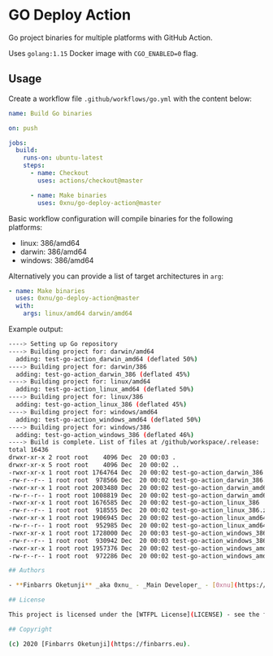 # GO Deploy Action

Go project binaries for multiple platforms with GitHub Action.

Uses `golang:1.15` Docker image with `CGO_ENABLED=0` flag.

## Usage

Create a workflow file `.github/workflows/go.yml` with the content below:

```yml
name: Build Go binaries

on: push

jobs:
  build:
    runs-on: ubuntu-latest
    steps:
      - name: Checkout
        uses: actions/checkout@master

      - name: Make binaries
        uses: 0xnu/go-deploy-action@master
```

Basic workflow configuration will compile binaries for the following platforms:

- linux: 386/amd64
- darwin: 386/amd64
- windows: 386/amd64 

Alternatively you can provide a list of target architectures in `arg`:

```yml
- name: Make binaries
  uses: 0xnu/go-deploy-action@master
  with:
    args: linux/amd64 darwin/amd64
```

Example output:

```bash
----> Setting up Go repository
----> Building project for: darwin/amd64
  adding: test-go-action_darwin_amd64 (deflated 50%)
----> Building project for: darwin/386
  adding: test-go-action_darwin_386 (deflated 45%)
----> Building project for: linux/amd64
  adding: test-go-action_linux_amd64 (deflated 50%)
----> Building project for: linux/386
  adding: test-go-action_linux_386 (deflated 45%)
----> Building project for: windows/amd64
  adding: test-go-action_windows_amd64 (deflated 50%)
----> Building project for: windows/386
  adding: test-go-action_windows_386 (deflated 46%)
----> Build is complete. List of files at /github/workspace/.release:
total 16436
drwxr-xr-x 2 root root    4096 Dec  20 00:03 .
drwxr-xr-x 5 root root    4096 Dec  20 00:02 ..
-rwxr-xr-x 1 root root 1764764 Dec  20 00:02 test-go-action_darwin_386
-rw-r--r-- 1 root root  978566 Dec  20 00:02 test-go-action_darwin_386.zip
-rwxr-xr-x 1 root root 2003480 Dec  20 00:02 test-go-action_darwin_amd64
-rw-r--r-- 1 root root 1008819 Dec  20 00:02 test-go-action_darwin_amd64.zip
-rwxr-xr-x 1 root root 1676585 Dec  20 00:02 test-go-action_linux_386
-rw-r--r-- 1 root root  918555 Dec  20 00:02 test-go-action_linux_386.zip
-rwxr-xr-x 1 root root 1906945 Dec  20 00:02 test-go-action_linux_amd64
-rw-r--r-- 1 root root  952985 Dec  20 00:02 test-go-action_linux_amd64.zip
-rwxr-xr-x 1 root root 1728000 Dec  20 00:03 test-go-action_windows_386
-rw-r--r-- 1 root root  930942 Dec  20 00:03 test-go-action_windows_386.zip
-rwxr-xr-x 1 root root 1957376 Dec  20 00:02 test-go-action_windows_amd64
-rw-r--r-- 1 root root  972286 Dec  20 00:02 test-go-action_windows_amd64.zip

## Authors

- **Finbarrs Oketunji** _aka 0xnu_ - _Main Developer_ - [0xnu](https://github.com/0xnu)

## License

This project is licensed under the [WTFPL License](LICENSE) - see the file for details.

## Copyright

(c) 2020 [Finbarrs Oketunji](https://finbarrs.eu).


